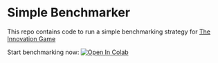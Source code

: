 # Simple Benchmarker

This repo contains code to run a simple benchmarking strategy for [The Innovation Game](http://the-innovation-game.com/)

Start benchmarking now: [![Open In Colab](https://colab.research.google.com/assets/colab-badge.svg)](https://colab.research.google.com/github/the-innovation-game/simple_benchmarker/blob/master/notebook.ipynb)